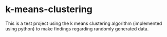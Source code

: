 # k-means-clustering
This is a test project using the k means clustering algorithm (implemented using python) to make findings regarding randomly generated data.

